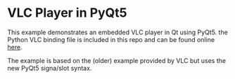 # VLC Player in PyQt5
This example demonstrates an embedded VLC player in Qt using PyQt5. the Python VLC binding file is included in this repo and can be found online [here](https://wiki.videolan.org/Python_bindings).

The example is based on the (older) example provided by VLC but uses the new PyQt5 signa/slot syntax.
